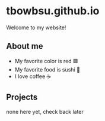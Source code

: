 # tbowbsu.github.io
Welcome to my website!

## About me
- My favorite color is red 🟥
- My favorite food is sushi 🍣
- I love coffee ☕
  
## Projects
none here yet, check back later
